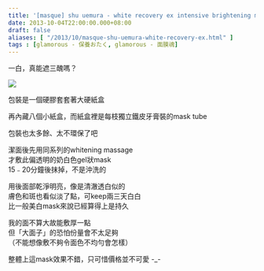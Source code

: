 ```yaml
---
title: '[masque] shu uemura - white recovery ex intensive brightening mask'
date: 2013-10-04T22:00:00.000+08:00
draft: false
aliases: [ "/2013/10/masque-shu-uemura-white-recovery-ex.html" ]
tags : [glamorous - 保養おたく, glamorous - 面膜魂]
---
```


一白，真能遮三醜嗎？  

[![](https://2.bp.blogspot.com/-a0B6n8Q82ck/XCOPiTawA1I/AAAAAAAAB1w/y43Vo0aih6oQZ42dDtptTWw9M_rhRoHYgCLcBGAs/s640/14.jpg)](https://2.bp.blogspot.com/-a0B6n8Q82ck/XCOPiTawA1I/AAAAAAAAB1w/y43Vo0aih6oQZ42dDtptTWw9M_rhRoHYgCLcBGAs/s1600/14.jpg)

包裝是一個硬膠套套著大硬紙盒   

再內藏八個小紙盒，而紙盒裡是每枝獨立鐵皮牙膏裝的mask tube

包裝也太多餘、太不環保了吧

  
  
潔面後先用同系列的whitening massage  
才敷此偏透明的奶白色gel狀mask   
15﹣20分鐘後抹掉，不是沖洗的  
  
用後面部乾淨明亮，像是清澈透白似的   
膚色和斑也看似淡了點，可keep兩三天白白  
比一般美白mask來說已經算得上是持久  
  
我的面不算大故能敷厚一點  
但「大面子」的恐怕份量會不太足夠  
（不能想像敷不夠令面色不均勻會怎樣）    
  
  
  
整體上這mask效果不錯，只可惜價格並不可愛 -\_-